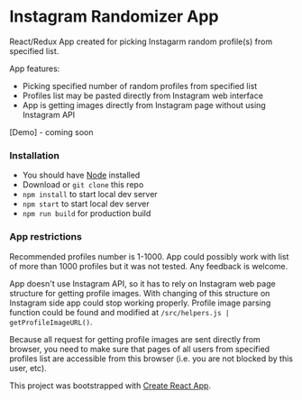 # Instagram Randomizer App

React/Redux App created for picking Instagarm random profile(s) from specified list.

App features:

- Picking specified number of random profiles from specified list
- Profiles list may be pasted directly from Instagram web interface
- App is getting images directly from Instagram page without using Instagram API

[Demo] - coming soon

### Installation

- You should have [Node](https://nodejs.org/en/) installed
- Download or `git clone` this repo
- `npm install` to start local dev server
- `npm start` to start local dev server
- `npm run build` for production build

### App restrictions

Recommended profiles number is 1-1000. App could possibly work with list of more than 1000 profiles but it was not tested. Any feedback is welcome.

App doesn't use Instagram API, so it has to rely on Instagram web page structure for getting profile images. With changing of this structure on Instagram side app could stop working properly. Profile image parsing function could be found and modified at `/src/helpers.js | getProfileImageURL()`.

Because all request for getting profile images are sent directly from browser, you need to make sure that pages of all users from specified profiles list are accessible from this browser (i.e. you are not blocked by this user, etc).

This project was bootstrapped with [Create React App](https://github.com/facebook/create-react-app).
